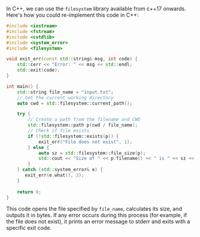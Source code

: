  In C++, we can use the `filesystem` library available from c++17 onwards. Here's how you could re-implement this code in C++:

```cpp
#include <iostream>
#include <fstream>
#include <cstdlib> 
#include <system_error>
#include <filesystem>

void exit_err(const std::string& msg, int code) {
    std::cerr << "Error: " << msg << std::endl;
    std::exit(code);
}

int main() {
    std::string file_name = "input.txt";
    // Get the current working directory
    auto cwd = std::filesystem::current_path();

    try {
        // Create a path from the filename and CWD
        std::filesystem::path p(cwd / file_name);
        // Check if file exists
        if (!std::filesystem::exists(p)) {
            exit_err("File does not exist", 1);
        } else {
            auto sz = std::filesystem::file_size(p);
            std::cout << "Size of " << p.filename() << " is " << sz << " bytes" << std::endl;
        }
    } catch (std::system_error& e) {
       exit_err(e.what(), 2); 
    }
    
    return 0;
}
```
This code opens the file specified by `file_name`, calculates its size, and outputs it in bytes. If any error occurs during this process (for example, if the file does not exist), it prints an error message to stderr and exits with a specific exit code.
